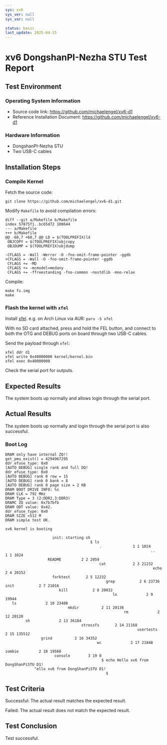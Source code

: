 ```yaml
---
sys: xv6
sys_ver: null
sys_var: null

status: basic
last_update: 2025-04-15
---
```


# xv6 DongshanPI-Nezha STU Test Report

## Test Environment

### Operating System Information

- Source code link: https://github.com/michaelengel/xv6-d1
- Reference Installation Document: https://github.com/michaelengel/xv6-d1

### Hardware Information

- DongshanPI-Nezha STU
- Two USB-C cables

## Installation Steps

### Compile Kernel

Fetch the source code:
```shell
git clone https://github.com/michaelengel/xv6-d1.git
```

Modify `Makefile` to avoid compilation errors:
```make
diff --git a/Makefile b/Makefile
index 57875f1..bc65d72 100644
--- a/Makefile
+++ b/Makefile
@@ -60,7 +60,7 @@ LD = $(TOOLPREFIX)ld
 OBJCOPY = $(TOOLPREFIX)objcopy
 OBJDUMP = $(TOOLPREFIX)objdump

-CFLAGS = -Wall -Werror -O -fno-omit-frame-pointer -ggdb
+CFLAGS = -Wall -O -fno-omit-frame-pointer -ggdb
 CFLAGS += -MD
 CFLAGS += -mcmodel=medany
 CFLAGS += -ffreestanding -fno-common -nostdlib -mno-relax
```

Compile:
```shell
make fs.img
make
```

### Flash the kernel with `xfel`

Install [xfel](https://github.com/xboot/xfel). e.g. on Arch Linux via AUR: `paru -S xfel`

With no SD card attached, press and hold the FEL button, and connect to both the OTG and DEBUG ports on board through two USB-C cables.

Send the payload through `xfel`:

```shell
xfel ddr d1
xfel write 0x40000000 kernel/kernel.bin
xfel exec 0x40000000
```

Check the serial port for outputs.

## Expected Results

The system boots up normally and allows login through the serial port.

## Actual Results

The system boots up normally and login through the serial port is also successful.

### Boot Log

```log
DRAM only have internal ZQ!!
get_pmu_exist() = 4294967295
ddr_efuse_type: 0x0
[AUTO DEBUG] single rank and full DQ!
ddr_efuse_type: 0x0
[AUTO DEBUG] rank 0 row = 15
[AUTO DEBUG] rank 0 bank = 8
[AUTO DEBUG] rank 0 page size = 2 KB
DRAM BOOT DRIVE INFO: %s
DRAM CLK = 792 MHz
DRAM Type = 3 (2:DDR2,3:DDR3)
DRAMC ZQ value: 0x7b7bfb
DRAM ODT value: 0x42.
ddr_efuse_type: 0x0
DRAM SIZE =512 M
DRAM simple test OK.

xv6 kernel is booting

                     init: starting sh
                                      $ ls
                                          .              1 1 1024
                                                                 ..             1 1 1024
                   README         2 2 2059
                                          cat            2 3 21232
                                                                  echo           2 4 20152
                     forktest       2 5 12232
                                             grep           2 6 23736
init           2 7 21016
                        kill           2 8 20032
                                                ln             2 9 19944
   ls             2 10 23480
                            mkdir          2 11 20136
                                                     rm             2 12 20120
         sh             2 13 36184
                                  stressfs       2 14 21168
                                                           usertests      2 15 135512
                grind          2 16 34352
                                         wc             2 17 21848
                                                                  zombie         2 18 19560
                      console        3 19 0
                                           $ echo Hello xv6 from DongShanPiSTU D1!
             "ello xv6 from DongShanPiSTU D1!
                                             $

```

## Test Criteria

Successful: The actual result matches the expected result.

Failed: The actual result does not match the expected result.

## Test Conclusion

Test successful.

